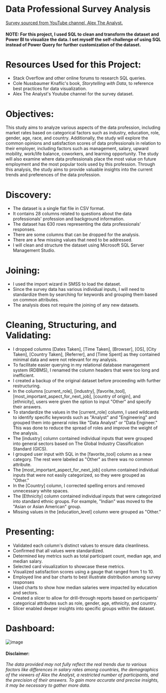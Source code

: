 # Data Professional Survey Analysis
[Survey sourced from YouTube channel, Alex The Analyst.](https://www.youtube.com/watch?v=pixlHHe_lNQ&list=PLUaB-1hjhk8FE_XZ87vPPSfHqb6OcM0cF&index=42)

#### NOTE: For this project, I used SQL to clean and transform the dataset and Power BI to visualize the data. I set myself the self-challenge of using SQL instead of Power Query for further customization of the dataset.

# Resources Used for this Project: #
- Stack Overflow and other online forums to research SQL queries.
- Cole Nussbaumer Knaflic's book, *Storytelling with Data*, to reference best practices for data visualization. 
- Alex The Analyst's Youtube channel for the survey dataset. 

# Objectives: #
This study aims to analyze various aspects of the data profession, including market rates based on categorical factors such as industry, education, role, gender, age, race, and country. Additionally, the study will explore the common opinions and satisfaction scores of data professionals in relation to their employer, including factors such as management, salary, upward mobility, work/life balance, coworkers, and learning opportunity. The study will also examine where data professionals place the most value on future employment and the most popular tools used by this profession. Through this analysis, the study aims to provide valuable insights into the current trends and preferences of the data profession.

# Discovery: #
- The dataset is a single flat file in CSV format.
- It contains 28 columns related to questions about the data professionals' profession and background information.
- The dataset has 630 rows representing the data professionals' responses.
- There are some columns that can be dropped for the analysis.
- There are a few missing values that need to be addressed.
- I will clean and structure the dataset using Microsoft SQL Server Management Studio.

# Joining: #
- I used the import wizard in SMSS to load the dataset.
- Since the survey data has various individual inputs, I will need to standardize them by searching for keywords and grouping them based on common attributes.
- The analysis does not require the joining of any new datasets.

# Cleaning, Structuring, and Validating: #
- I dropped columns [Dates Taken], [Time Taken], [Browser], [OS], [City Taken], [Country Taken], [Referrer], and [Time Spent] as they contained minimal data and were not relevant for my analysis.
- To facilitate easier querying in my relational database management system (RDBMS), I renamed the column headers that were too long and inefficient.
- I created a backup of the original dataset before proceeding with further restructuring. 
- In the columns [current_role], [industry], [favorite_tool], [most_important_aspect_for_next_job], [country of origin], and [ethnicity], users were given the option to input "Other" and specify their answers.
- To standardize the values in the [current_role] column, I used wildcards to identify specific keywords such as "Analyst" and "Engineering" and grouped them into general roles like "Data Analyst" or "Data Engineer." This was done to reduce the spread of roles and improve the weight of the analysis.
- The [industry] column contained individual inputs that were grouped into general sectors based on The Global Industry Classification Standard (GICS).
- I grouped user input with SQL in the [favorite_tool] column as a new category. The rest were labeled as "Other" as there was no common attribute. 
- The [most_important_aspect_for_next_job] column contained individual inputs that were not easily categorized, so they were grouped as "Other."
- In the [Country] column, I corrected spelling errors and removed unnecessary white spaces.
- The [Ethnicity] column contained individual inputs that were categorized into standard ethnic groups. For example, "Indian" was moved to the "Asian or Asian American" group.
- Missing values in the [education_level] column were grouped as "Other." 

# Presenting: #
- Validated each column's distinct values to ensure data cleanliness.
- Confirmed that all values were standardized.
- Determined key metrics such as total participant count, median age, and median salary.
- Selected card visualization to showcase these metrics.
- Visualized satisfaction scores using a gauge that ranged from 1 to 10.
- Employed line and bar charts to best illustrate distribution among survey responses
- Used charts to show how median salaries were impacted by education and sectors.
- Created a slicer to allow for drill-through reports based on participants' categorical attributes such as role, gender, age, ethnicity, and country.
- Slicer enabled deeper insights into specific groups within the dataset.

# Dashboard: #
![image](https://user-images.githubusercontent.com/28738970/233547152-4f3a1913-b8f9-40b6-a3e5-11b3035a48ea.png)

#### Disclaimer: #
*The data provided may not fully reflect the real trends due to various factors like differences in salary rates among countries, the demographics of the viewers of Alex the Analyst, a restricted number of participants, and the precision of their answers. To gain more accurate and precise insights, it may be necessary to gather more data.*
